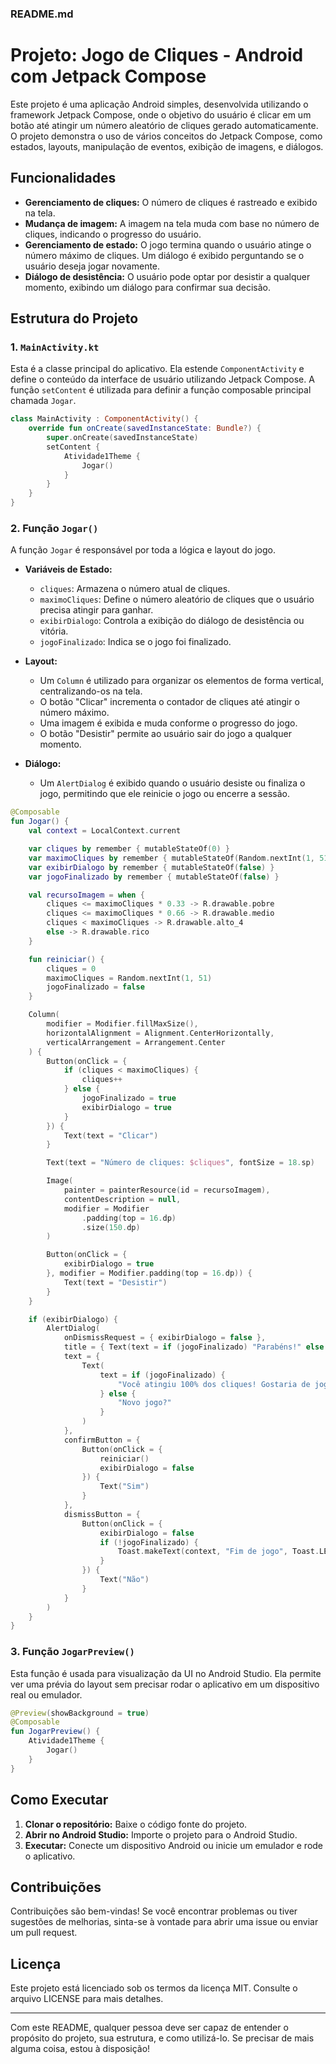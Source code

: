 ### README.md

# Projeto: Jogo de Cliques - Android com Jetpack Compose

Este projeto é uma aplicação Android simples, desenvolvida utilizando o framework Jetpack Compose, onde o objetivo do usuário é clicar em um botão até atingir um número aleatório de cliques gerado automaticamente. O projeto demonstra o uso de vários conceitos do Jetpack Compose, como estados, layouts, manipulação de eventos, exibição de imagens, e diálogos.

## Funcionalidades

- **Gerenciamento de cliques:** O número de cliques é rastreado e exibido na tela.
- **Mudança de imagem:** A imagem na tela muda com base no número de cliques, indicando o progresso do usuário.
- **Gerenciamento de estado:** O jogo termina quando o usuário atinge o número máximo de cliques. Um diálogo é exibido perguntando se o usuário deseja jogar novamente.
- **Diálogo de desistência:** O usuário pode optar por desistir a qualquer momento, exibindo um diálogo para confirmar sua decisão.

## Estrutura do Projeto

### 1. `MainActivity.kt`

Esta é a classe principal do aplicativo. Ela estende `ComponentActivity` e define o conteúdo da interface de usuário utilizando Jetpack Compose. A função `setContent` é utilizada para definir a função composable principal chamada `Jogar`.

```kotlin
class MainActivity : ComponentActivity() {
    override fun onCreate(savedInstanceState: Bundle?) {
        super.onCreate(savedInstanceState)
        setContent {
            Atividade1Theme {
                Jogar()
            }
        }
    }
}
```

### 2. Função `Jogar()`

A função `Jogar` é responsável por toda a lógica e layout do jogo.

- **Variáveis de Estado:**
  - `cliques`: Armazena o número atual de cliques.
  - `maximoCliques`: Define o número aleatório de cliques que o usuário precisa atingir para ganhar.
  - `exibirDialogo`: Controla a exibição do diálogo de desistência ou vitória.
  - `jogoFinalizado`: Indica se o jogo foi finalizado.

- **Layout:**
  - Um `Column` é utilizado para organizar os elementos de forma vertical, centralizando-os na tela.
  - O botão "Clicar" incrementa o contador de cliques até atingir o número máximo.
  - Uma imagem é exibida e muda conforme o progresso do jogo.
  - O botão "Desistir" permite ao usuário sair do jogo a qualquer momento.

- **Diálogo:**
  - Um `AlertDialog` é exibido quando o usuário desiste ou finaliza o jogo, permitindo que ele reinicie o jogo ou encerre a sessão.

```kotlin
@Composable
fun Jogar() {
    val context = LocalContext.current

    var cliques by remember { mutableStateOf(0) }
    var maximoCliques by remember { mutableStateOf(Random.nextInt(1, 51)) }
    var exibirDialogo by remember { mutableStateOf(false) }
    var jogoFinalizado by remember { mutableStateOf(false) }

    val recursoImagem = when {
        cliques <= maximoCliques * 0.33 -> R.drawable.pobre
        cliques <= maximoCliques * 0.66 -> R.drawable.medio
        cliques < maximoCliques -> R.drawable.alto_4
        else -> R.drawable.rico
    }

    fun reiniciar() {
        cliques = 0
        maximoCliques = Random.nextInt(1, 51)
        jogoFinalizado = false
    }

    Column(
        modifier = Modifier.fillMaxSize(),
        horizontalAlignment = Alignment.CenterHorizontally,
        verticalArrangement = Arrangement.Center
    ) {
        Button(onClick = {
            if (cliques < maximoCliques) {
                cliques++
            } else {
                jogoFinalizado = true
                exibirDialogo = true
            }
        }) {
            Text(text = "Clicar")
        }

        Text(text = "Número de cliques: $cliques", fontSize = 18.sp)

        Image(
            painter = painterResource(id = recursoImagem),
            contentDescription = null,
            modifier = Modifier
                .padding(top = 16.dp)
                .size(150.dp)
        )

        Button(onClick = {
            exibirDialogo = true
        }, modifier = Modifier.padding(top = 16.dp)) {
            Text(text = "Desistir")
        }
    }

    if (exibirDialogo) {
        AlertDialog(
            onDismissRequest = { exibirDialogo = false },
            title = { Text(text = if (jogoFinalizado) "Parabéns!" else "Desistência") },
            text = {
                Text(
                    text = if (jogoFinalizado) {
                        "Você atingiu 100% dos cliques! Gostaria de jogar novamente?"
                    } else {
                        "Novo jogo?"
                    }
                )
            },
            confirmButton = {
                Button(onClick = {
                    reiniciar()
                    exibirDialogo = false
                }) {
                    Text("Sim")
                }
            },
            dismissButton = {
                Button(onClick = {
                    exibirDialogo = false
                    if (!jogoFinalizado) {
                        Toast.makeText(context, "Fim de jogo", Toast.LENGTH_SHORT).show()
                    }
                }) {
                    Text("Não")
                }
            }
        )
    }
}
```

### 3. Função `JogarPreview()`

Esta função é usada para visualização da UI no Android Studio. Ela permite ver uma prévia do layout sem precisar rodar o aplicativo em um dispositivo real ou emulador.

```kotlin
@Preview(showBackground = true)
@Composable
fun JogarPreview() {
    Atividade1Theme {
        Jogar()
    }
}
```

## Como Executar

1. **Clonar o repositório:** Baixe o código fonte do projeto.
2. **Abrir no Android Studio:** Importe o projeto para o Android Studio.
3. **Executar:** Conecte um dispositivo Android ou inicie um emulador e rode o aplicativo.

## Contribuições

Contribuições são bem-vindas! Se você encontrar problemas ou tiver sugestões de melhorias, sinta-se à vontade para abrir uma issue ou enviar um pull request.

## Licença

Este projeto está licenciado sob os termos da licença MIT. Consulte o arquivo LICENSE para mais detalhes.

---

Com este README, qualquer pessoa deve ser capaz de entender o propósito do projeto, sua estrutura, e como utilizá-lo. Se precisar de mais alguma coisa, estou à disposição!

